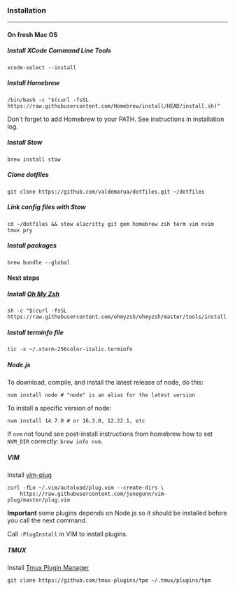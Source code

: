 ### Installation
_________

#### On fresh Mac OS
##### Install XCode Command Line Tools
```
xcode-select --install
```

##### Install Homebrew
```
/bin/bash -c "$(curl -fsSL https://raw.githubusercontent.com/Homebrew/install/HEAD/install.sh)"
```
Don't forget to add Homebrew to your PATH. See instructions in installation log.

##### Install Stow
```
brew install stow
```

##### Clone dotfiles
```
git clone https://github.com/valdemarua/dotfiles.git ~/dotfiles
```

##### Link config files with Stow
```
cd ~/dotfiles && stow alacritty git gem homebrew zsh term vim nvim tmux pry
```

##### Install packages
```
brew bundle --global
```

#### Next steps
##### Install [Oh My Zsh](https://github.com/ohmyzsh/ohmyzsh)
```
sh -c "$(curl -fsSL https://raw.githubusercontent.com/ohmyzsh/ohmyzsh/master/tools/install.sh)"
```

##### Install terminfo file
```
tic -x ~/.xterm-256color-italic.terminfo
```
##### Node.js

To download, compile, and install the latest release of node, do this:
```
nvm install node # "node" is an alias for the latest version
```

To install a specific version of node:
```
nvm install 14.7.0 # or 16.3.0, 12.22.1, etc
```

If `nvm` not found see post-install instructions from homebrew how to set `NVM_DIR` correctly: `brew info nvm`.

##### VIM

Install [vim-plug](https://github.com/junegunn/vim-plug)
```
curl -fLo ~/.vim/autoload/plug.vim --create-dirs \
    https://raw.githubusercontent.com/junegunn/vim-plug/master/plug.vim
```
**Important** some plugins depends on Node.js so it should be installed before you call the next command.

Call `:PlugInstall` in VIM to install plugins.

##### TMUX

Install [Tmux Plugin Manager](https://github.com/tmux-plugins/tpm)
```
git clone https://github.com/tmux-plugins/tpm ~/.tmux/plugins/tpm
```
